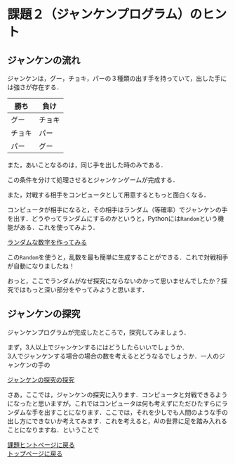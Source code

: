 
# 課題２（ジャンケンプログラム）のヒント

## ジャンケンの流れ
ジャンケンは，グー，チョキ，パーの３種類の出す手を持っていて，出した手には強さが存在する．

|勝ち|負け|
|---|---|
|グー|チョキ|
|チョキ|パー|
|パー|グー|


また，あいことなるのは，同じ手を出した時のみである．

この条件を分けて処理させるとジャンケンゲームが完成する．

また，対戦する相手をコンピュータとして用意するともっと面白くなる．

コンピュータが相手になると，その相手はランダム（等確率）でジャンケンの手を出す．どうやってランダムにするのかというと，Pythonには`Random`という機能がある．これを使ってみよう．

[ランダムな数字を作ってみる](https://github.com/yamada24/blob/main/linkme/random.md)  


この`Random`を使うと，乱数を最も簡単に生成することができる．これで対戦相手が自動になりましたね！

おっと，ここでランダムがなぜ探究にならないのかって思いませんでしたか？探究ではもっと深い部分をやってみようと思います．


## ジャンケンの探究
ジャンケンプログラムが完成したところで，探究してみましょう．

まず，3人以上でジャンケンするにはどうしたらいいでしょうか．  
3人でジャンケンする場合の場合の数を考えるとどうなるでしょうか．一人のジャンケンの手の

[ジャンケンの探究の探究](https://github.com/yamada24/Python_Lecture/blob/mai/linkme/jankenai.md)  

さあ，ここでは，ジャンケンの探究に入ります．コンピュータと対戦できるようになったと思いますが，これではコンピュータは何も考えずにただひたすらにランダムな手を出すことになります．ここでは，それを少しでも人間のような手の出し方にできないか考えてみます．これを考えると，AIの世界に足を踏み入れることになりますね．ということで









[課題ヒントページに戻る](https://github.com/yamada24/Python_Lecture/blob/main/linkme/hint.md)  
[トップページに戻る](https://github.com/yamada24/Python_Lecture/)  

